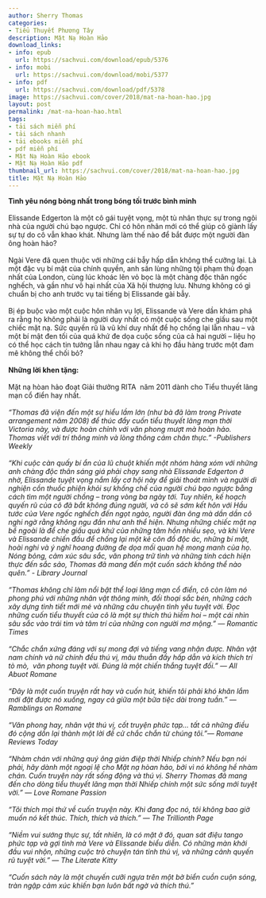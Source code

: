 ```yaml
---
author: Sherry Thomas
categories:
- Tiểu Thuyết Phương Tây
description: Mặt Nạ Hoàn Hảo
download_links:
- info: epub
  url: https://sachvui.com/download/epub/5376
- info: mobi
  url: https://sachvui.com/download/mobi/5377
- info: pdf
  url: https://sachvui.com/download/pdf/5378
image: https://sachvui.com/cover/2018/mat-na-hoan-hao.jpg
layout: post
permalink: /mat-na-hoan-hao.html
tags:
- tải sách miễn phí
- tải sách nhanh
- tải ebooks miễn phí
- pdf miễn phí
- Mặt Nạ Hoàn Hảo ebook
- Mặt Nạ Hoàn Hảo pdf
thumbnail_url: https://sachvui.com/cover/2018/mat-na-hoan-hao.jpg
title: Mặt Nạ Hoàn Hảo
---
```


 <div class="item-desc text-justify"> <p><strong>Tình yêu nóng bỏng nhất trong bóng tối trước bình minh</strong><br><br>Elissande Edgerton là một cô gái tuyệt vọng, một tù nhân thực sự trong ngôi nhà của người chú bạo ngược. Chỉ có hôn nhân mới có thể giúp cô giành lấy sự tự do cô vẫn khao khát. Nhưng làm thế nào để bắt được một người đàn ông hoàn hảo?<br><br>Ngài Vere đã quen thuộc với những cái bẫy hấp dẫn không thể cưỡng lại. Là một đặc vụ bí mật của chính quyền, anh săn lùng những tội phạm thủ đoạn nhất của London, cùng lúc khoác lên vỏ bọc là một chàng độc thân ngốc nghếch, và gần như vô hại nhất của Xã hội thượng lưu. Nhưng không có gì chuẩn bị cho anh trước vụ tai tiếng bị Elissande gài bẫy.<br><br>Bị ép buộc vào một cuộc hôn nhân vụ lợi, Elissande và Vere dần khám phá ra rằng họ không phải là người duy nhất có một cuộc sống che giấu sau một chiếc mặt nạ. Sức quyến rũ là vũ khí duy nhất để họ chống lại lẫn nhau – và một bí mật đen tối của quá khứ đe dọa cuộc sống của cả hai người – liệu họ có thể học cách tin tưởng lẫn nhau ngay cả khi họ đầu hàng trước một đam mê không thể chối bỏ?<br><br><strong>Những lời khen tặng:</strong><br><br>Mặt nạ hòan hảo đoạt Giải thưởng RITA  năm 2011 dành cho Tiểu thuyết lãng mạn cổ điển hay nhất.<br><br><em>“Thomas đã viện đến một sự hiểu lầm lớn (như bà đã làm trong Private arrangement năm 2008) để thúc đẩy cuốn tiểu thuyết lãng mạn thời Victoria này, và được hoàn chỉnh với văn phong mượt mà hoàn hảo. Thomas viết với trí thông minh và lòng thông cảm chân thực.” -Publishers Weekly</em><br><br><em>“Khi cuộc càn quấy bí ẩn của lũ chuột khiến một nhóm hàng xóm với những anh chàng độc thân sáng giá phải chạy sang nhà Elissande Edgerton ở nhờ, Elissande tuyệt vọng nắm lấy cơ hội này để giải thoát mình và người dì nghiện cồn thuốc phiện khỏi sự khống chế của người chú bạo ngược bằng cách tìm một người chồng – trong vòng ba ngày tới. Tuy nhiên, kế hoạch quyến rũ của cô đã bắt không đúng người, và cô sẽ sớm kết hôn với Hầu tước của Vere ngốc nghếch đến ngọt ngào, người đàn ông mà dần dần cô nghi ngờ rằng không ngu đần như anh thể hiện. Nhưng những chiếc mặt nạ bề ngoài là để che giấu quá khứ của những tâm hồn nhiều sẹo, và khi Vere và Elissande chiến đấu để chống lại một kẻ côn đồ độc ác, những bí mật, hoài nghi và ý nghĩ hoang đường đe dọa mối quan hệ mong manh của họ. Nóng bỏng, cảm xúc sâu sắc, văn phong trữ tình và những tính cách hiện thực đến sắc sảo, Thomas đã mang đến một cuốn sách không thể nào quên.” - Library Journal</em><br><br><em>“Thomas không chỉ làm nổi bật thể loại lãng mạn cổ điển, cô còn làm nó phong phú với những nhân vật thông minh, đối thoại sắc bén, những cách xây dựng tình tiết mới mẻ và những câu chuyện tình yêu tuyệt vời. Đọc những cuốn tiểu thuyết của cô là một sự thích thú hiếm hoi – một cái nhìn sâu sắc vào trái tim và tâm trí của những con người mơ mộng.” — Romantic Times</em><br><br><em>“Chắc chắn xứng đáng với sự mong đợi và tiếng vang nhận được. Nhân vật nam chính và nữ chính đều thú vị, mâu thuẫn đầy hấp dẫn và kích thích trí tò mò,  văn phong tuyệt vời. Đúng là một chiến thắng tuyệt đối.” — All Abuot Romane</em><br><br><em>“Đây là một cuốn truyện rất hay và cuốn hút, khiến tôi phải khó khăn lắm mới đặt được nó xuống, ngay cả giữa một bữa tiệc dài trong tuần.” — Ramblings on Romane</em><br><br><em>“Văn phong hay, nhân vật thú vị, cốt truyện phức tạp… tất cả những điều đó cộng dồn lại thành một lời đề cử chắc chắn từ chúng tôi.”— Romane Reviews Today</em><br><br><em>“Nhàm chán với những quý ông gián điệp thời Nhiếp chính? Nếu bạn nói phải, hãy dành một ngoại lệ cho Mặt nạ hòan hảo, bởi vì nó không hề nhàm chán. Cuốn truyện này rất sống động và thú vị. Sherry Thomas đã mang đến cho dòng tiểu thuyết lãng mạn thời Nhiếp chính một sức sống mới tuyệt vời.” — Love Romane Passion</em><br><br><em>“Tôi thích mọi thứ về cuốn truyện này. Khi đang đọc nó, tôi không bao giờ muốn nó kết thúc. Thích, thích và thích.” — The Trillionth Page</em><br><br><em>“Niềm vui sướng thực sự, tất nhiên, là có mặt ở đó, quan sát điệu tango phức tạp và gợi tình mà Vere và Elissande biểu diễn. Có những màn khởi đầu vui nhộn, những cuộc trò chuyện tán tỉnh thú vị, và những cảnh quyến rũ tuyệt vời.” — The Literate Kitty</em><br><br><em>“Cuốn sách này là một chuyến cưỡi ngựa trên một bờ biển cuồn cuộn sóng, tràn ngập cảm xúc khiến bạn luôn bất ngờ và thích thú.”</em></p> </div>